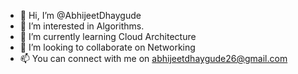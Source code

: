- 👋 Hi, I’m @AbhijeetDhaygude
- 👀 I’m interested in Algorithms.
- 🌱 I’m currently learning Cloud Architecture
- 💞️ I’m looking to collaborate on Networking
- 📫 You can connect with me on abhijeetdhaygude26@gmail.com
 

<!---
AbhijeetDhaygude/AbhijeetDhaygude is a ✨ special ✨ repository because its `README.md` (this file) appears on your GitHub profile.
You can click the Preview link to take a look at your changes.
--->
